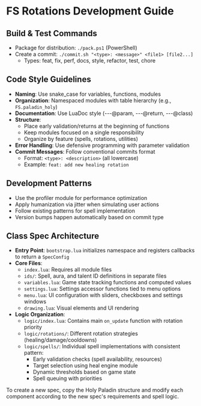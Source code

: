 # FS Rotations Development Guide

## Build & Test Commands
- Package for distribution: `./pack.ps1` (PowerShell)
- Create a commit: `./commit.sh "<type>: <message>" <file1> [file2...]`
  - Types: feat, fix, perf, docs, style, refactor, test, chore

## Code Style Guidelines
- **Naming**: Use snake_case for variables, functions, modules
- **Organization**: Namespaced modules with table hierarchy (e.g., `FS.paladin_holy`)
- **Documentation**: Use LuaDoc style (---@param, ---@return, ---@class)
- **Structure**:
  - Place early validation/returns at the beginning of functions
  - Keep modules focused on a single responsibility
  - Organize by feature (spells, rotations, utilities)
- **Error Handling**: Use defensive programming with parameter validation
- **Commit Messages**: Follow conventional commits format
  - Format: `<type>: <description>` (all lowercase)
  - Example: `feat: add new healing rotation`

## Development Patterns
- Use the profiler module for performance optimization
- Apply humanization via jitter when simulating user actions
- Follow existing patterns for spell implementation
- Version bumps happen automatically based on commit type

## Class Spec Architecture
- **Entry Point**: `bootstrap.lua` initializes namespace and registers callbacks to return a `SpecConfig`
- **Core Files**:
  - `index.lua`: Requires all module files
  - `ids/`: Spell, aura, and talent ID definitions in separate files
  - `variables.lua`: Game state tracking functions and computed values
  - `settings.lua`: Settings accessor functions tied to menu options
  - `menu.lua`: UI configuration with sliders, checkboxes and settings windows
  - `drawing.lua`: Visual elements and UI rendering
- **Logic Organization**:
  - `logic/index.lua`: Contains main `on_update` function with rotation priority
  - `logic/rotations/`: Different rotation strategies (healing/damage/cooldowns)
  - `logic/spells/`: Individual spell implementations with consistent pattern:
    - Early validation checks (spell availability, resources)
    - Target selection using heal engine module
    - Dynamic thresholds based on game state
    - Spell queuing with priorities

To create a new spec, copy the Holy Paladin structure and modify each component according to the new spec's requirements and spell logic.